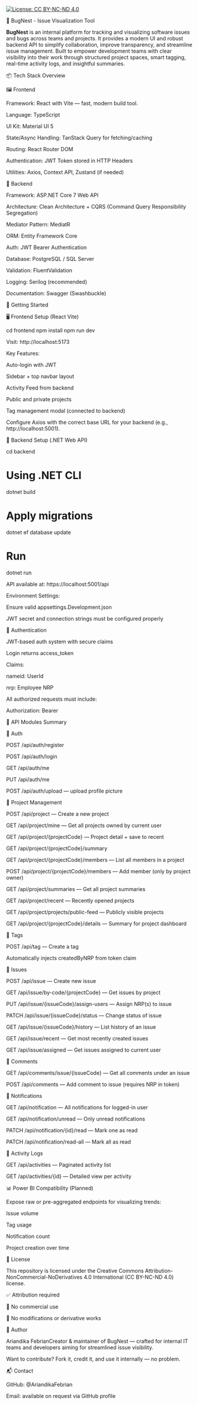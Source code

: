 [![License: CC BY-NC-ND 4.0](https://img.shields.io/badge/License-CC%20BY--NC--ND%204.0-lightgrey.svg)](https://creativecommons.org/licenses/by-nc-nd/4.0/)


🐛 BugNest - Issue Visualization Tool

**BugNest** is an internal platform for tracking and visualizing software issues and bugs across teams and projects. It provides a modern UI and robust backend API to simplify collaboration, improve transparency, and streamline issue management. Built to empower development teams with clear visibility into their work through structured project spaces, smart tagging, real-time activity logs, and insightful summaries.


📦 Tech Stack Overview

🖼 Frontend

Framework: React with Vite — fast, modern build tool.

Language: TypeScript

UI Kit: Material UI 5

State/Async Handling: TanStack Query for fetching/caching

Routing: React Router DOM

Authentication: JWT Token stored in HTTP Headers

Utilities: Axios, Context API, Zustand (if needed)

🧠 Backend

Framework: ASP.NET Core 7 Web API

Architecture: Clean Architecture + CQRS (Command Query Responsibility Segregation)

Mediator Pattern: MediatR

ORM: Entity Framework Core

Auth: JWT Bearer Authentication

Database: PostgreSQL / SQL Server

Validation: FluentValidation

Logging: Serilog (recommended)

Documentation: Swagger (Swashbuckle)


🚀 Getting Started

🖥 Frontend Setup (React Vite)

cd frontend
npm install
npm run dev

Visit: http://localhost:5173

Key Features:

Auto-login with JWT

Sidebar + top navbar layout

Activity Feed from backend

Public and private projects

Tag management modal (connected to backend)

Configure Axios with the correct base URL for your backend (e.g., http://localhost:5001).

🧠 Backend Setup (.NET Web API)

cd backend
# Using .NET CLI
dotnet build

# Apply migrations
dotnet ef database update

# Run
dotnet run

API available at: https://localhost:5001/api

Environment Settings:

Ensure valid appsettings.Development.json

JWT secret and connection strings must be configured properly

🔐 Authentication

JWT-based auth system with secure claims

Login returns access_token

Claims:

nameid: UserId

nrp: Employee NRP

All authorized requests must include:

Authorization: Bearer <your-jwt-token>

📌 API Modules Summary

🔑 Auth

POST /api/auth/register

POST /api/auth/login

GET /api/auth/me

PUT /api/auth/me

POST /api/auth/upload — upload profile picture

📁 Project Management

POST /api/project — Create a new project

GET /api/project/mine — Get all projects owned by current user

GET /api/project/{projectCode} — Project detail + save to recent

GET /api/project/{projectCode}/summary

GET /api/project/{projectCode}/members — List all members in a project

POST /api/project/{projectCode}/members — Add member (only by project owner)

GET /api/project/summaries — Get all project summaries

GET /api/project/recent — Recently opened projects

GET /api/project/projects/public-feed — Publicly visible projects

GET /api/project/{projectCode}/details — Summary for project dashboard

🧪 Tags

POST /api/tag — Create a tag

Automatically injects createdByNRP from token claim

🐛 Issues

POST /api/issue — Create new issue

GET /api/issue/by-code/{projectCode} — Get issues by project

PUT /api/issue/{issueCode}/assign-users — Assign NRP(s) to issue

PATCH /api/issue/{issueCode}/status — Change status of issue

GET /api/issue/{issueCode}/history — List history of an issue

GET /api/issue/recent — Get most recently created issues

GET /api/issue/assigned — Get issues assigned to current user

💬 Comments

GET /api/comments/issue/{issueCode} — Get all comments under an issue

POST /api/comments — Add comment to issue (requires NRP in token)

🔔 Notifications

GET /api/notification — All notifications for logged-in user

GET /api/notification/unread — Only unread notifications

PATCH /api/notification/{id}/read — Mark one as read

PATCH /api/notification/read-all — Mark all as read

📜 Activity Logs

GET /api/activities — Paginated activity list

GET /api/activities/{id} — Detailed view per activity

📊 Power BI Compatibility (Planned)

Expose raw or pre-aggregated endpoints for visualizing trends:

Issue volume

Tag usage

Notification count

Project creation over time

📄 License

This repository is licensed under the Creative Commons Attribution-NonCommercial-NoDerivatives 4.0 International (CC BY-NC-ND 4.0) license.

✅ Attribution required

🚫 No commercial use

🚫 No modifications or derivative works



👤 Author

Ariandika FebrianCreator & maintainer of BugNest — crafted for internal IT teams and developers aiming for streamlined issue visibility.

Want to contribute? Fork it, credit it, and use it internally — no problem.

📬 Contact

GitHub: @AriandikaFebrian

Email: available on request via GitHub profile


